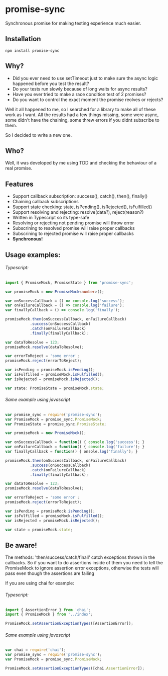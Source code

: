 # promise-sync
Synchronous promise for making testing experience much easier.

## Installation
```
npm install promise-sync
```

## Why?
- Did you ever need to use setTimeout just to make sure the async logic
happened before you test the result?
- Do your tests run slowly because of long waits for async results?
- Have you ever tried to make a race condition test of 2 promises?
- Do you want to control the exact moment the promise reolves or rejects?

Well it all happened to me, so I searched for a library to make all of these
work as I want. All the results had a few things missing, some were async,
some didn't have the chaining, some threw errors if you didnt subscribe to them.

So I decided to write a new one.

## Who?
Well, it was developed by me using TDD and checking the behaviour of a real promise.

## Features
- Support callback subscription: success(), catch(), then(), finally()
- Chaining callback subscriptions
- Support state checking: state, isPending(), isRejected(), isFulfilled()
- Support resolving and rejecting: resolve(data?), reject(reason?)
- Written in Typescript so its type-safe
- Resolving or rejecting not pending promise will throw error
- Subscrining to resolved promise will raise proper callbacks
- Subscrining to rejected promise will raise proper callbacks
- **Synchronous!**

## Usage examples:

###### Typescript:
```typescript
import { PromiseMock, PromiseState } from 'promise-sync';

var promiseMock = new PromiseMock<number>();

var onSuccessCallback = () => console.log('success');
var onFailureCallback = () => console.log('failure');
var finallyCallback = () => console.log('finally');

promiseMock.then(onSuccessCallback, onFailureCallback)
           .success(onSuccessCallback)
           .catch(onFailureCallback)
           .finally(finallyCallback);

var dataToResolve = 123;
promiseMock.resolve(dataToResolve);

var errorToReject = 'some error';
promiseMock.reject(errorToReject);

var isPending = promiseMock.isPending();
var isFulfilled = promiseMock.isFulfilled();
var isRejected = promiseMock.isRejected();

var state: PromiseState = promiseMock.state;
```

###### Same example using javascript
```javascript
var promise_sync = require('promise-sync');
var PromiseMock = promise_sync.PromiseMock;
var PromiseState = promise_sync.PromiseState;

var promiseMock = new PromiseMock();

var onSuccessCallback = function() { console.log('success'); }
var onFailureCallback = function() { console.log('failure'); }
var finallyCallback = function() { onsole.log('finally'); }

promiseMock.then(onSuccessCallback, onFailureCallback)
           .success(onSuccessCallback)
           .catch(onFailureCallback)
           .finally(finallyCallback);

var dataToResolve = 123;
promiseMock.resolve(dataToResolve);

var errorToReject = 'some error';
promiseMock.reject(errorToReject);

var isPending = promiseMock.isPending();
var isFulfilled = promiseMock.isFulfilled();
var isRejected = promiseMock.isRejected();

var state = promiseMock.state;
```

## Be aware!
The methods: 'then/success/catch/finall' catch exceptions thrown in the callbacks.
So if you want to do assertions inside of them you need to tell the PromiseMock to ignore assertion error exceptions,
otherwise the tests will pass even though the assertions are failing

If you are using chai for example:

###### Typescript:
```typescript
import { AssertionError } from 'chai';
import { PromiseMock } from '../index';

PromiseMock.setAssertionExceptionTypes([AssertionError]);
```

###### Same example using javascript
```javascript
var chai = require('chai');
var promise_sync = require('promise-sync');
var PromiseMock = promise_sync.PromiseMock;

PromiseMock.setAssertionExceptionTypes([chai.AssertionError]);
```
